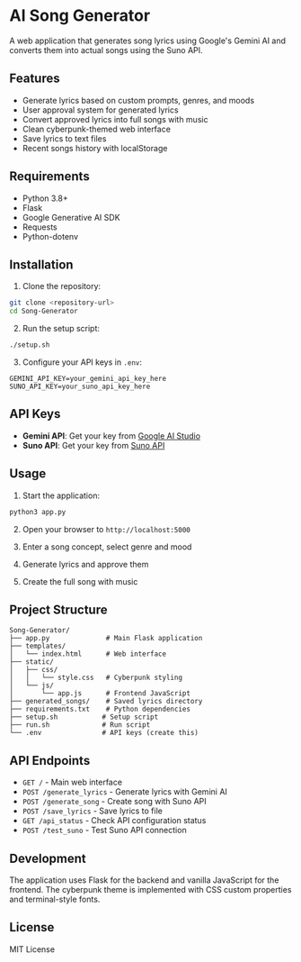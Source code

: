 # AI Song Generator

A web application that generates song lyrics using Google's Gemini AI and converts them into actual songs using the Suno API.

## Features

- Generate lyrics based on custom prompts, genres, and moods
- User approval system for generated lyrics
- Convert approved lyrics into full songs with music
- Clean cyberpunk-themed web interface
- Save lyrics to text files
- Recent songs history with localStorage

## Requirements

- Python 3.8+
- Flask
- Google Generative AI SDK
- Requests
- Python-dotenv

## Installation

1. Clone the repository:
```bash
git clone <repository-url>
cd Song-Generator
```

2. Run the setup script:
```bash
./setup.sh
```

3. Configure your API keys in `.env`:
```
GEMINI_API_KEY=your_gemini_api_key_here
SUNO_API_KEY=your_suno_api_key_here
```

## API Keys

- **Gemini API**: Get your key from [Google AI Studio](https://ai.google.dev/)
- **Suno API**: Get your key from [Suno API](https://sunoapi.org/)

## Usage

1. Start the application:
```bash
python3 app.py
```

2. Open your browser to `http://localhost:5000`

3. Enter a song concept, select genre and mood

4. Generate lyrics and approve them

5. Create the full song with music

## Project Structure

```
Song-Generator/
├── app.py              # Main Flask application
├── templates/
│   └── index.html      # Web interface
├── static/
│   ├── css/
│   │   └── style.css   # Cyberpunk styling
│   └── js/
│       └── app.js      # Frontend JavaScript
├── generated_songs/    # Saved lyrics directory
├── requirements.txt    # Python dependencies
├── setup.sh           # Setup script
├── run.sh             # Run script
└── .env               # API keys (create this)
```

## API Endpoints

- `GET /` - Main web interface
- `POST /generate_lyrics` - Generate lyrics with Gemini AI
- `POST /generate_song` - Create song with Suno API
- `POST /save_lyrics` - Save lyrics to file
- `GET /api_status` - Check API configuration status
- `POST /test_suno` - Test Suno API connection

## Development

The application uses Flask for the backend and vanilla JavaScript for the frontend. The cyberpunk theme is implemented with CSS custom properties and terminal-style fonts.

## License

MIT License

